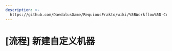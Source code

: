 ```yaml
---
description: >-
  https://github.com/DaedalusGame/RequiousFrakto/wiki/%5BWorkflow%5D-Creating-a-Custom-Machine
---
```


# \[流程\] 新建自定义机器

